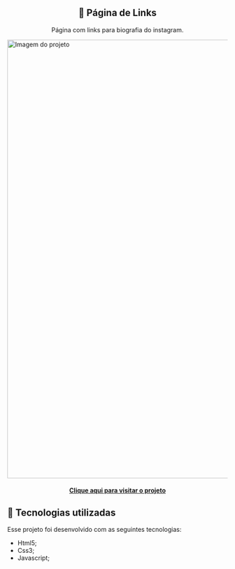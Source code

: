 <h2 align="center">
  🔗 Página de Links
</h2>

<p align="center">Página com links para biografia do instagram.</p>

<img src="https://github.com/luizeduardodev/bio-luizeduardo/blob/main/assets/img/resultado_projeto.png" min-width="1000px" max-width="1000px" width="1000px" alt="Imagem do projeto">

<h4 align="center">
  <a href="https://linkss.netlify.app/">Clique aqui para visitar o projeto</a>
</h4>

## 🚀 Tecnologias utilizadas
Esse projeto foi desenvolvido com as seguintes tecnologias:

- Html5;
- Css3;
- Javascript;
